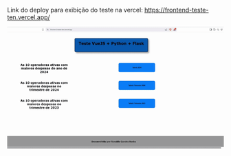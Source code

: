 
Link do deploy para exibição do teste na vercel: https://frontend-teste-ten.vercel.app/


![Demonstração do Teste](https://github.com/RonaldoGR/testes/blob/main/giphy.gif)
